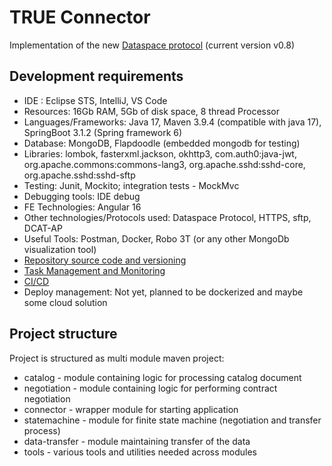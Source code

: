 # TRUE Connector

Implementation of the new [Dataspace protocol](https://docs.internationaldataspaces.org/ids-knowledgebase/v/dataspace-protocol/overview/readme) (current version v0.8)

## Development requirements

 - IDE : Eclipse STS, IntelliJ, VS Code
 - Resources: 16Gb RAM, 5Gb of disk space, 8 thread Processor
 - Languages/Frameworks: Java 17, Maven 3.9.4 (compatible with java 17), SpringBoot 3.1.2 (Spring framework 6)
 - Database: MongoDB, Flapdoodle (embedded mongodb for testing)
 - Libraries: lombok, fasterxml.jackson, okhttp3, com.auth0:java-jwt, org.apache.commons:commons-lang3, org.apache.sshd:sshd-core, org.apache.sshd:sshd-sftp
  - Testing: Junit, Mockito; integration tests - MockMvc
  - Debugging tools: IDE debug
  - FE Technologies: Angular 16
  - Other technologies/Protocols used: Dataspace Protocol, HTTPS, sftp, DCAT-AP
  - Useful Tools: Postman, Docker, Robo 3T (or any other MongoDb visualization tool)
  - [Repository source code and versioning](https://github.com/Engineering-Research-and-Development/dsp-true-connector)
  - [Task Management and Monitoring](https://github.com/users/Engineering-Research-and-Development/projects/2)
  - [CI/CD](https://github.com/Engineering-Research-and-Development/dsp-true-connector/actions)
  - Deploy management: Not yet, planned to be dockerized and maybe some cloud solution
	
## Project structure

Project is structured as multi module maven project: 

* catalog - module containing logic for processing catalog document
* negotiation - module containing logic for performing contract negotiation
* connector - wrapper module for starting application
* statemachine - module for finite state machine (negotiation and transfer process)
* data-transfer - module maintaining transfer of the data
* tools - various tools and utilities needed across modules